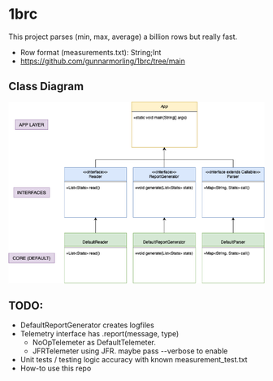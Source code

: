 # 1brc
This project parses (min, max, average) a billion rows but really fast. 
- Row format (measurements.txt): String;Int
- https://github.com/gunnarmorling/1brc/tree/main

## Class Diagram
![uml.png](uml.png)

## TODO:
- DefaultReportGenerator creates logfiles
- Telemetry interface has .report(message, type) 
  - NoOpTelemeter as DefaultTelemeter.
  - JFRTelemeter using JFR. maybe pass --verbose to enable 
- Unit tests / testing logic accuracy with known measurement_test.txt
- How-to use this repo

